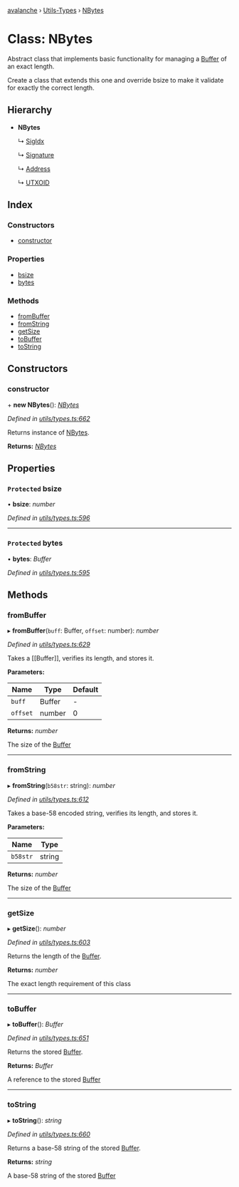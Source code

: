 [avalanche](../README.md) › [Utils-Types](../modules/utils_types.md) › [NBytes](utils_types.nbytes.md)

# Class: NBytes

Abstract class that implements basic functionality for managing a [Buffer](https://github.com/feross/buffer) of an exact length.

Create a class that extends this one and override bsize to make it validate for exactly the correct length.

## Hierarchy

* **NBytes**

  ↳ [SigIdx](avmapi_types.sigidx.md)

  ↳ [Signature](avmapi_types.signature.md)

  ↳ [Address](avmapi_types.address.md)

  ↳ [UTXOID](avmapi_types.utxoid.md)

## Index

### Constructors

* [constructor](utils_types.nbytes.md#constructor)

### Properties

* [bsize](utils_types.nbytes.md#protected-bsize)
* [bytes](utils_types.nbytes.md#protected-bytes)

### Methods

* [fromBuffer](utils_types.nbytes.md#frombuffer)
* [fromString](utils_types.nbytes.md#fromstring)
* [getSize](utils_types.nbytes.md#getsize)
* [toBuffer](utils_types.nbytes.md#tobuffer)
* [toString](utils_types.nbytes.md#tostring)

## Constructors

###  constructor

\+ **new NBytes**(): *[NBytes](utils_types.nbytes.md)*

*Defined in [utils/types.ts:662](https://github.com/ava-labs/avalanche.js/blob/c723742/src/utils/types.ts#L662)*

Returns instance of [NBytes](utils_types.nbytes.md).

**Returns:** *[NBytes](utils_types.nbytes.md)*

## Properties

### `Protected` bsize

• **bsize**: *number*

*Defined in [utils/types.ts:596](https://github.com/ava-labs/avalanche.js/blob/c723742/src/utils/types.ts#L596)*

___

### `Protected` bytes

• **bytes**: *Buffer*

*Defined in [utils/types.ts:595](https://github.com/ava-labs/avalanche.js/blob/c723742/src/utils/types.ts#L595)*

## Methods

###  fromBuffer

▸ **fromBuffer**(`buff`: Buffer, `offset`: number): *number*

*Defined in [utils/types.ts:629](https://github.com/ava-labs/avalanche.js/blob/c723742/src/utils/types.ts#L629)*

Takes a [[Buffer]], verifies its length, and stores it.

**Parameters:**

Name | Type | Default |
------ | ------ | ------ |
`buff` | Buffer | - |
`offset` | number | 0 |

**Returns:** *number*

The size of the [Buffer](https://github.com/feross/buffer)

___

###  fromString

▸ **fromString**(`b58str`: string): *number*

*Defined in [utils/types.ts:612](https://github.com/ava-labs/avalanche.js/blob/c723742/src/utils/types.ts#L612)*

Takes a base-58 encoded string, verifies its length, and stores it.

**Parameters:**

Name | Type |
------ | ------ |
`b58str` | string |

**Returns:** *number*

The size of the [Buffer](https://github.com/feross/buffer)

___

###  getSize

▸ **getSize**(): *number*

*Defined in [utils/types.ts:603](https://github.com/ava-labs/avalanche.js/blob/c723742/src/utils/types.ts#L603)*

Returns the length of the [Buffer](https://github.com/feross/buffer).

**Returns:** *number*

The exact length requirement of this class

___

###  toBuffer

▸ **toBuffer**(): *Buffer*

*Defined in [utils/types.ts:651](https://github.com/ava-labs/avalanche.js/blob/c723742/src/utils/types.ts#L651)*

Returns the stored [Buffer](https://github.com/feross/buffer).

**Returns:** *Buffer*

A reference to the stored [Buffer](https://github.com/feross/buffer)

___

###  toString

▸ **toString**(): *string*

*Defined in [utils/types.ts:660](https://github.com/ava-labs/avalanche.js/blob/c723742/src/utils/types.ts#L660)*

Returns a base-58 string of the stored [Buffer](https://github.com/feross/buffer).

**Returns:** *string*

A base-58 string of the stored [Buffer](https://github.com/feross/buffer)
